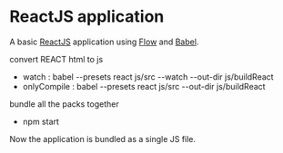 ReactJS application
====================            
A basic [ReactJS][1] application using [Flow][2] and [Babel][3].

convert REACT html to js
 - watch : babel --presets react js/src --watch --out-dir js/buildReact
 - onlyCompile : babel --presets react js/src --out-dir js/buildReact

bundle all the packs together
 - npm start        


Now the application is bundled as a single JS file.           










[1]: https://facebook.github.io/react/
[2]: https://facebook.github.io/flux/
[3]: https://babeljs.io/
